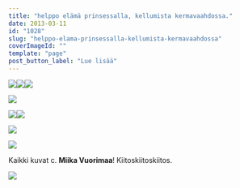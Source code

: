 ```yaml
---
title: "helppo elämä prinsessalla, kellumista kermavaahdossa."
date: 2013-03-11
id: "1028"
slug: "helppo-elama-prinsessalla-kellumista-kermavaahdossa"
coverImageId: ""
template: "page"
post_button_label: "Lue lisää"
---
```


[![](</images/Vanhojen+Tanssit+2013+-+Lis%C3%A4kuva+(4+of+4).JPG>)](<http://2.bp.blogspot.com/-6gyAVndoroE/UT4o1v6vALI/AAAAAAAAFdo/WpoygCleOsA/s1600/Vanhojen+Tanssit+2013+-+Lis%C3%A4kuva+(4+of+4).JPG>)[![](</images/Vanhojen+Tanssit+2013+-+Lis%C3%A4kuva+(2+of+4).JPG>)](<http://4.bp.blogspot.com/-_WWZg6sotB0/UT4o1Ua7eBI/AAAAAAAAFdg/q-6FXOiY3nI/s1600/Vanhojen+Tanssit+2013+-+Lis%C3%A4kuva+(2+of+4).JPG>)[![](</images/Vanhojen+Tanssit+2013+-+Lis%C3%A4kuva+(1+of+4).JPG>)](<http://2.bp.blogspot.com/-0HGxqaISbNI/UT4o1keQnoI/AAAAAAAAFdk/hPGMPzQ0VpA/s1600/Vanhojen+Tanssit+2013+-+Lis%C3%A4kuva+(1+of+4).JPG>)

[![](</images/Vanhojen+Tanssit+2013+-+Torstai-ilta+(302+of+370).JPG>)](<http://2.bp.blogspot.com/-ExYpnXG0wCI/UT4o4FmHWvI/AAAAAAAAFeQ/dspEcISKKhE/s1600/Vanhojen+Tanssit+2013+-+Torstai-ilta+(302+of+370).JPG>)

[![](/images/Vanhojen+Tanssit+2013+-+Torstai-ilta+%2528105+of+370%2529.png)](http://4.bp.blogspot.com/-APa4b0qoNPY/UT4o3LeYSlI/AAAAAAAAFeU/v1X_sIhcRF8/s1600/Vanhojen+Tanssit+2013+-+Torstai-ilta+%2528105+of+370%2529.png)[![](/images/Vanhojen+Tanssit+2013+-+Torstai-ilta+%2528282+of+370%2529.png)](http://3.bp.blogspot.com/-lmITwmzQ62M/UT4o35_jqjI/AAAAAAAAFec/pTGheuZwY3k/s1600/Vanhojen+Tanssit+2013+-+Torstai-ilta+%2528282+of+370%2529.png)

[![](/images/Vanhojen+Tanssit+2013+-+Perjantai+%25285+of+359%2529.JPG)](http://1.bp.blogspot.com/-6WNEy5EmR0Y/UT4o2rG8DSI/AAAAAAAAFeM/RWSFuqPelAk/s1600/Vanhojen+Tanssit+2013+-+Perjantai+%25285+of+359%2529.JPG)

[![](/images/Vanhojen+Tanssit+2013+-+Ryhm%25C3%25A4kuvat+%25285+of+5%2529.JPG)](http://4.bp.blogspot.com/-Z76iENanNfg/UT4o26ZLTvI/AAAAAAAAFeE/Jotu4C3VbgU/s1600/Vanhojen+Tanssit+2013+-+Ryhm%25C3%25A4kuvat+%25285+of+5%2529.JPG)

Kaikki kuvat c. **Miika Vuorimaa**! Kiitoskiitoskiitos.

[![](/images/ak.png)](http://2.bp.blogspot.com/-mXVFYWnRVmc/UT4p_pU6UGI/AAAAAAAAFeg/q3wRx4lp97E/s1600/ak.png)
